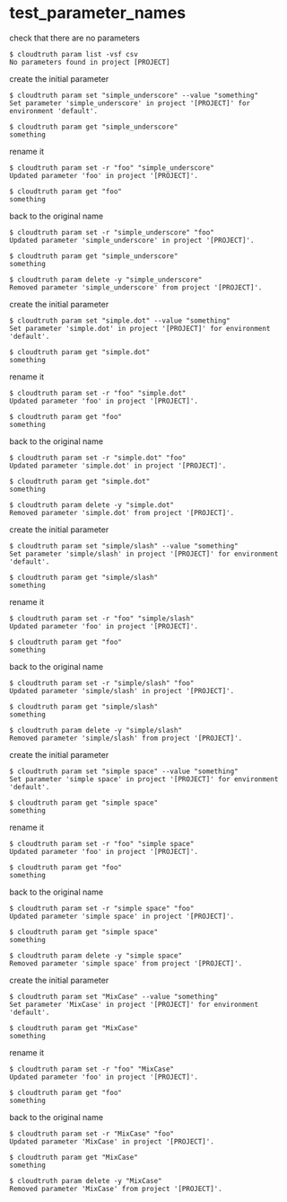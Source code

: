 # test_parameter_names

check that there are no parameters

```console
$ cloudtruth param list -vsf csv
No parameters found in project [PROJECT]

```

create the initial parameter

```console
$ cloudtruth param set "simple_underscore" --value "something" 
Set parameter 'simple_underscore' in project '[PROJECT]' for environment 'default'.

$ cloudtruth param get "simple_underscore" 
something

```

rename it

```console
$ cloudtruth param set -r "foo" "simple_underscore"
Updated parameter 'foo' in project '[PROJECT]'.

$ cloudtruth param get "foo" 
something

```

back to the original name

```console
$ cloudtruth param set -r "simple_underscore" "foo"
Updated parameter 'simple_underscore' in project '[PROJECT]'.

$ cloudtruth param get "simple_underscore" 
something

$ cloudtruth param delete -y "simple_underscore"
Removed parameter 'simple_underscore' from project '[PROJECT]'.

```

create the initial parameter

```console
$ cloudtruth param set "simple.dot" --value "something" 
Set parameter 'simple.dot' in project '[PROJECT]' for environment 'default'.

$ cloudtruth param get "simple.dot" 
something

```

rename it

```console
$ cloudtruth param set -r "foo" "simple.dot"
Updated parameter 'foo' in project '[PROJECT]'.

$ cloudtruth param get "foo" 
something

```

back to the original name

```console
$ cloudtruth param set -r "simple.dot" "foo"
Updated parameter 'simple.dot' in project '[PROJECT]'.

$ cloudtruth param get "simple.dot" 
something

$ cloudtruth param delete -y "simple.dot"
Removed parameter 'simple.dot' from project '[PROJECT]'.

```

create the initial parameter

```console
$ cloudtruth param set "simple/slash" --value "something" 
Set parameter 'simple/slash' in project '[PROJECT]' for environment 'default'.

$ cloudtruth param get "simple/slash" 
something

```

rename it

```console
$ cloudtruth param set -r "foo" "simple/slash"
Updated parameter 'foo' in project '[PROJECT]'.

$ cloudtruth param get "foo" 
something

```

back to the original name

```console
$ cloudtruth param set -r "simple/slash" "foo"
Updated parameter 'simple/slash' in project '[PROJECT]'.

$ cloudtruth param get "simple/slash" 
something

$ cloudtruth param delete -y "simple/slash"
Removed parameter 'simple/slash' from project '[PROJECT]'.

```

create the initial parameter

```console
$ cloudtruth param set "simple space" --value "something" 
Set parameter 'simple space' in project '[PROJECT]' for environment 'default'.

$ cloudtruth param get "simple space" 
something

```

rename it

```console
$ cloudtruth param set -r "foo" "simple space"
Updated parameter 'foo' in project '[PROJECT]'.

$ cloudtruth param get "foo" 
something

```

back to the original name

```console
$ cloudtruth param set -r "simple space" "foo"
Updated parameter 'simple space' in project '[PROJECT]'.

$ cloudtruth param get "simple space" 
something

$ cloudtruth param delete -y "simple space"
Removed parameter 'simple space' from project '[PROJECT]'.

```

create the initial parameter

```console
$ cloudtruth param set "MixCase" --value "something" 
Set parameter 'MixCase' in project '[PROJECT]' for environment 'default'.

$ cloudtruth param get "MixCase" 
something

```

rename it

```console
$ cloudtruth param set -r "foo" "MixCase"
Updated parameter 'foo' in project '[PROJECT]'.

$ cloudtruth param get "foo" 
something

```

back to the original name

```console
$ cloudtruth param set -r "MixCase" "foo"
Updated parameter 'MixCase' in project '[PROJECT]'.

$ cloudtruth param get "MixCase" 
something

$ cloudtruth param delete -y "MixCase"
Removed parameter 'MixCase' from project '[PROJECT]'.

```

